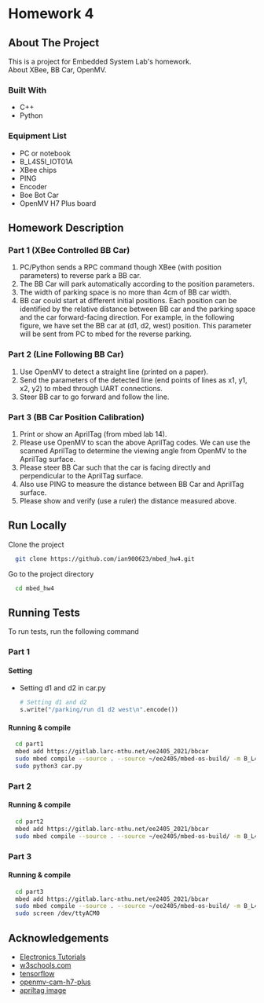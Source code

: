 # Homework 4

## About The Project

This is a project for Embedded System Lab's homework.  
About XBee, BB Car, OpenMV. 

### Built With

* C++
* Python

### Equipment List

* PC or notebook
* B_L4S5I_IOT01A
* XBee chips
* PING
* Encoder
* Boe Bot Car
* OpenMV H7 Plus board

## Homework Description

### Part 1 (XBee Controlled BB Car)

1. PC/Python sends a RPC command though XBee (with position parameters) to reverse park a BB car.
2. The BB Car will park automatically according to the position parameters.
3. The width of parking space is no more than 4cm of BB car width.
4. BB car could start at different initial positions. Each position can be identified by the relative distance between BB car and the parking space and the car forward-facing direction. For example, in the following figure, we have set the BB car at (d1, d2, west) position. This parameter will be sent from PC to mbed for the reverse parking.

### Part 2 (Line Following BB Car)

1. Use OpenMV to detect a straight line (printed on a paper).
2. Send the parameters of the detected line (end points of lines as x1, y1, x2, y2) to mbed through UART connections.
3. Steer BB car to go forward and follow the line.

### Part 3 (BB Car Position Calibration)

1. Print or show an AprilTag (from mbed lab 14).
2. Please use OpenMV to scan the above AprilTag codes. We can use the scanned AprilTag to determine the viewing angle from OpenMV to the AprilTag surface.
3. Please steer BB Car such that the car is facing directly and perpendicular to the AprilTag surface.
4. Also use PING to measure the distance between BB Car and AprilTag surface.
5. Please show and verify (use a ruler) the distance measured above.

## Run Locally

Clone the project

```bash
  git clone https://github.com/ian900623/mbed_hw4.git
```

Go to the project directory

```bash
  cd mbed_hw4
```

## Running Tests

To run tests, run the following command

### Part 1

#### Setting

* Setting d1 and d2 in car.py
    
    ```python
    # Setting d1 and d2
    s.write("/parking/run d1 d2 west\n".encode())
    ```

#### Running & compile

  ```bash
    cd part1
    mbed add https://gitlab.larc-nthu.net/ee2405_2021/bbcar
    sudo mbed compile --source . --source ~/ee2405/mbed-os-build/ -m B_L4S5I_IOT01A -t GCC_ARM -f
    sudo python3 car.py
  ```

### Part 2

#### Running & compile

  ```bash
    cd part2
    mbed add https://gitlab.larc-nthu.net/ee2405_2021/bbcar
    sudo mbed compile --source . --source ~/ee2405/mbed-os-build/ -m B_L4S5I_IOT01A -t GCC_ARM -f
  ```

### Part 3

#### Running & compile

  ```bash
    cd part3
    mbed add https://gitlab.larc-nthu.net/ee2405_2021/bbcar
    sudo mbed compile --source . --source ~/ee2405/mbed-os-build/ -m B_L4S5I_IOT01A -t GCC_ARM -f
    sudo screen /dev/ttyACM0
  ```
    
## Acknowledgements

 - [Electronics Tutorials](https://www.electronics-tutorials.ws/filter/filter_2.html)
 - [w3schools.com](https://www.w3schools.com/python/)
 - [tensorflow](https://github.com/tensorflow/models/tree/master/research/slim?fbclid=IwAR3CeDa2WRadJT7cvaZa723IJGDV72QhXXCNj4NXJc41U0Of6PkQaa5EG5c#preparing-the-datasets)
 - [openmv-cam-h7-plus](https://openmv.io/products/openmv-cam-h7-plus)
 - [apriltag image](https://github.com/AprilRobotics/apriltag-imgs/)
